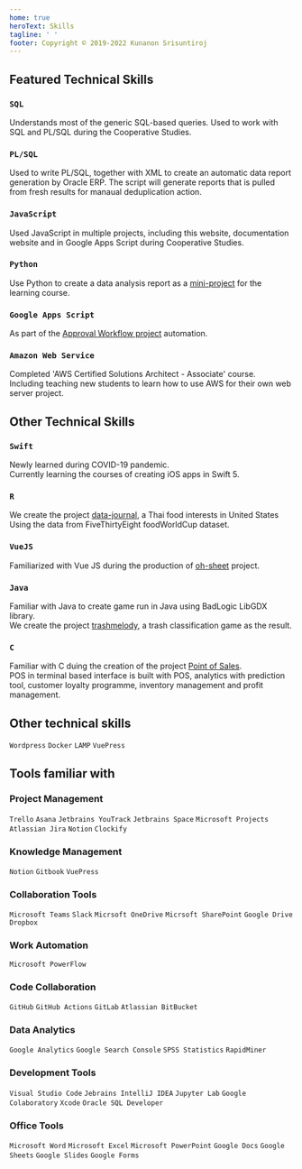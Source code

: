 ```yaml
---
home: true
heroText: Skills
tagline: ' '
footer: Copyright © 2019-2022 Kunanon Srisuntiroj
---
```


## Featured Technical Skills
### `SQL`
Understands most of the generic SQL-based queries. Used to work with SQL and PL/SQL during the Cooperative Studies.

### `PL/SQL`
Used to write PL/SQL, together with XML to create an automatic data report generation by Oracle ERP. The script will generate reports that is pulled from fresh results for manaual deduplication action.

### `JavaScript`
Used JavaScript in multiple projects, including this website, documentation website and in Google Apps Script during Cooperative Studies.

### `Python`
Use Python to create a data analysis report as a [mini-project](https://github.com/sagelga/PSIT_Project) for the learning course.

### `Google Apps Script`
As part of the [Approval Workflow project](https://github.com/sagelga/approval-workflow) automation.

### `Amazon Web Service`
Completed 'AWS Certified Solutions Architect - Associate' course.<br>
Including teaching new students to learn how to use AWS for their own web server project.

## Other Technical Skills
### `Swift`
Newly learned during COVID-19 pandemic.<br>
Currently learning the courses of creating iOS apps in Swift 5.

### `R`
We create the project [data-journal](https://github.com/sagelga/data-journal), a Thai food interests in United States<br>
Using the data from FiveThirtyEight foodWorldCup dataset.

### `VueJS`
Familiarized with Vue JS during the production of [oh-sheet](https://github.com/sagelga/oh-sheet) project.

### `Java`
Familiar with Java to create game run in Java using BadLogic LibGDX library.<br>
We create the project [trashmelody](https://github.com/sagelga/trashmelody), a trash classification game as the result.

### `C`
Familiar with C duing the creation of the project [Point of Sales](https://github.com/sagelga/ComPro_Project).<br>
POS in terminal based interface is built with POS, analytics with prediction tool, customer loyalty programme, inventory management and profit management.


## Other technical skills
`Wordpress` `Docker` `LAMP` `VuePress`


## Tools familiar with
### Project Management
`Trello` `Asana` `Jetbrains YouTrack` `Jetbrains Space` `Microsoft Projects` `Atlassian Jira` `Notion` `Clockify`

### Knowledge Management
`Notion` `Gitbook` `VuePress`

### Collaboration Tools
`Microsoft Teams` `Slack` `Micrsoft OneDrive` `Micrsoft SharePoint` `Google Drive` `Dropbox`

###  Work Automation
`Microsoft PowerFlow`

### Code Collaboration
`GitHub` `GitHub Actions` `GitLab` `Atlassian BitBucket`

### Data Analytics
`Google Analytics` `Google Search Console` `SPSS Statistics` `RapidMiner`

### Development Tools
`Visual Studio Code` `Jebrains IntelliJ IDEA` `Jupyter Lab` `Google Colaboratory` `Xcode` `Oracle SQL Developer`

### Office Tools
 `Microsoft Word` `Microsoft Excel` `Microsoft PowerPoint` `Google Docs` `Google Sheets` `Google Slides` `Google Forms`

